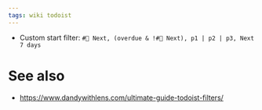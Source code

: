 ```yaml
---
tags: wiki todoist
---
```


-   Custom start filter: `#🚀 Next, (overdue & !#🚀 Next), p1 | p2 | p3, Next 7 days`

# See also

-   https://www.dandywithlens.com/ultimate-guide-todoist-filters/
